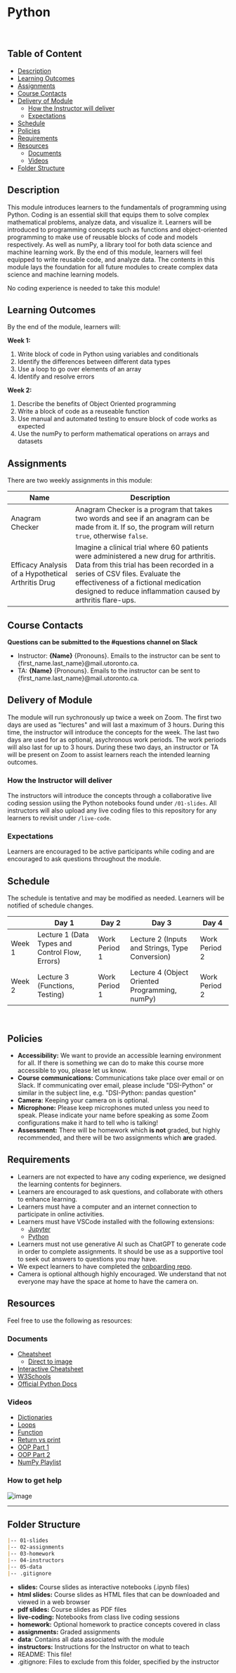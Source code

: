 # Python
 
## Table of Content
* [Description](#description)
* [Learning Outcomes](#learning-outcomes)
* [Assignments](#assignments)
* [Course Contacts](#course-contacts)
* [Delivery of Module](#delivery-of-module)
    + [How the Instructor will deliver](#how-the-instructor-will-deliver)
    + [Expectations](#expectations)
* [Schedule](#schedule)
* [Policies](#policies)
* [Requirements](#requirements)
* [Resources](#resources)
    + [Documents](#documents)
    + [Videos](#videos)
* [Folder Structure](#folder-structure)

## Description
This module introduces learners to the fundamentals of programming using Python. Coding is an essential skill that equips them to solve complex mathematical problems, analyze data, and visualize it. Learners will be introduced to programming concepts such as functions and object-oriented programming to make use of reusable blocks of code and models respectively. As well as numPy, a library tool for both data science and machine learning work. By the end of this module, learners will feel equipped to write reusable code, and analyze data. The contents in this module lays the foundation for all future modules to create complex data science and machine learning models.

No coding experience is needed to take this module!

## Learning Outcomes
By the end of the module, learners will:

**Week 1:**
1. Write block of code in Python using variables and conditionals
2. Identify the differences between different data types
3. Use a loop to go over elements of an array
4. Identify and resolve errors

**Week 2:**
1. Describe the benefits of Object Oriented programming
2. Write a block of code as a reuseable function
3. Use manual and automated testing to ensure block of code works as expected
4. Use the numPy to perform mathematical operations on arrays and datasets

## Assignments
There are two weekly assignments in this module:

|Name|Description|
|---|---|
|Anagram Checker|Anagram Checker is a program that takes two words and see if an anagram can be made from it. If so, the program will return `true`, otherwise `false`.|
|Efficacy Analysis of a Hypothetical Arthritis Drug | Imagine a clinical trial where 60 patients were administered a new drug for arthritis. Data from this trial has been recorded in a series of CSV files. Evaluate the effectiveness of a fictional medication designed to reduce inflammation caused by arthritis flare-ups.|

## Course Contacts
**Questions can be submitted to the #questions channel on Slack**

* Instructor: **{Name}** {Pronouns}. Emails to the instructor can be sent to {first_name.last_name}@mail.utoronto.ca.
* TA: **{Name}** {Pronouns}. Emails to the instructor can be sent to {first_name.last_name}@mail.utoronto.ca.
 
## Delivery of Module
The module will run sychronously up twice a week on Zoom. The first two days are used as "lectures" and will last a maximum of 3 hours. During this time, the instructor will introduce the concepts for the week. The last two days are used for as optional, asychronous work periods. The work periods will also last for up to 3 hours. During these two days, an instructor or TA will be present on Zoom to assist learners reach the intended learning outcomes.

### How the Instructor will deliver
The instructors will introduce the concepts through a collaborative live coding session usiing the Python notebooks found under `/01-slides`. All instructors will also upload any live coding files to this repository for any learners to revisit under `/live-code`.
 
### Expectations
Learners are encouraged to be active participants while coding and are encouraged to ask questions throughout the module.

## Schedule
The schedule is tentative and may be modified as needed. Learners will be notified of schedule changes.

||Day 1|Day 2|Day 3|Day 4|
|---|---|---|---|---|
|Week 1|Lecture 1 (Data Types and Control Flow, Errors)|Work Period 1|Lecture 2 (Inputs and Strings, Type Conversion)|Work Period 2|
|Week 2|Lecture 3 (Functions, Testing)|Work Period 1|Lecture 4 (Object Oriented Programming, numPy)|Work Period 2|
 
## Policies
* **Accessibility:** We want to provide an accessible learning environment for all. If there is something we can do to make this course more accessible to you, please let us know.
* **Course communications:** Communications take place over email or on Slack. If communicating over email, please include "DSI-Python" or similar in the subject line, e.g. "DSI-Python: pandas question"
* **Camera:** Keeping your camera on is optional.
* **Microphone:** Please keep microphones muted unless you need to speak. Please indicate your name before speaking as some Zoom configurations make it hard to tell who is talking!
* **Assessment:** There will be homework which **is not** graded, but highly recommended, and there will be two assignments which **are** graded.
 
## Requirements
* Learners are not expected to have any coding experience, we designed the learning contents for beginners.
* Learners are encouraged to ask questions, and collaborate with others to enhance learning.
* Learners must have a computer and an internet connection to participate in online activities.
* Learners must have VSCode installed with the following extensions: 
    * [Jupyter](https://marketplace.visualstudio.com/items?itemName=ms-toolsai.jupyter)
    * [Python](https://marketplace.visualstudio.com/items?itemName=ms-python.python)
* Learners must not use generative AI such as ChatGPT to generate code in order to complete assignments. It should be use as a supportive tool to seek out answers to questions you may have.
* We expect learners to have completed the [onboarding repo](https://github.com/UofT-DSI/Onboarding/tree/tech-onboarding-docs).
* Camera is optional although highly encouraged. We understand that not everyone may have the space at home to have the camera on.

## Resources
Feel free to use the following as resources:

### Documents
- [Cheatsheet](https://www.datacamp.com/cheat-sheet/getting-started-with-python-cheat-sheet)
  - [Direct to image](https://images.datacamp.com/image/upload/v1673614099/Python_Cheat_Sheet_for_Beginners_f939d6b1bb.png)
- [Interactive Cheatsheet](https://www.pythoncheatsheet.org/)
- [W3Schools](https://www.w3schools.com/python/)
- [Official Python Docs](https://docs.python.org/3.12/)

### Videos
- [Dictionaries](https://www.youtube.com/watch?v=u0yr9B3nH8c)
- [Loops](https://www.youtube.com/watch?v=dHANJ4l6fwA)
- [Function](https://www.youtube.com/watch?v=NSbOtYzIQI0)
- [Return vs print](https://www.youtube.com/watch?v=LWdsF79H1Pg)
- [OOP Part 1](https://www.youtube.com/watch?v=wfcWRAxRVBA)
- [OOP Part 2](https://www.youtube.com/watch?v=WOwi0h_-dfA)
- [NumPy Playlist](https://www.youtube.com/playlist?list=PLGZqdNxqKzfYVbCaAKTPHVjz-VjQtBzbl)

### How to get help
![image](/Steps%20to%20ask%20for%20help.png)

<hr>

## Folder Structure

```markdown
|-- 01-slides
|-- 02-assignments
|-- 03-homework
|-- 04-instructors
|-- 05-data
|-- .gitignore
```

* **slides:** Course slides as interactive notebooks (.ipynb files)
* **html slides:** Course slides as HTML files that can be downloaded and viewed in a web browser
* **pdf slides:** Course slides as PDF files
* **live-coding:** Notebooks from class live coding sessions
* **homework:** Optional homework to practice concepts covered in class
* **assignments:** Graded assignments
* **data**: Contains all data associated with the module
* **instructors:** Instructions for the Instructor on what to teach
* README: This file!
* .gitignore: Files to exclude from this folder, specified by the instructor
